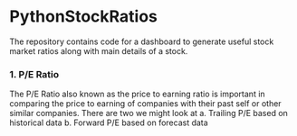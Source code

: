 # PythonStockRatios
The repository contains code for a dashboard to generate useful stock market ratios along with main details of a stock.

### 1. P/E Ratio
The P/E Ratio also known as the price to earning ratio is important in comparing the price to earning of companies with their past self or other similar companies. There are two we might look at
  a. Trailing P/E based on historical data
  b. Forward P/E based on forecast data
